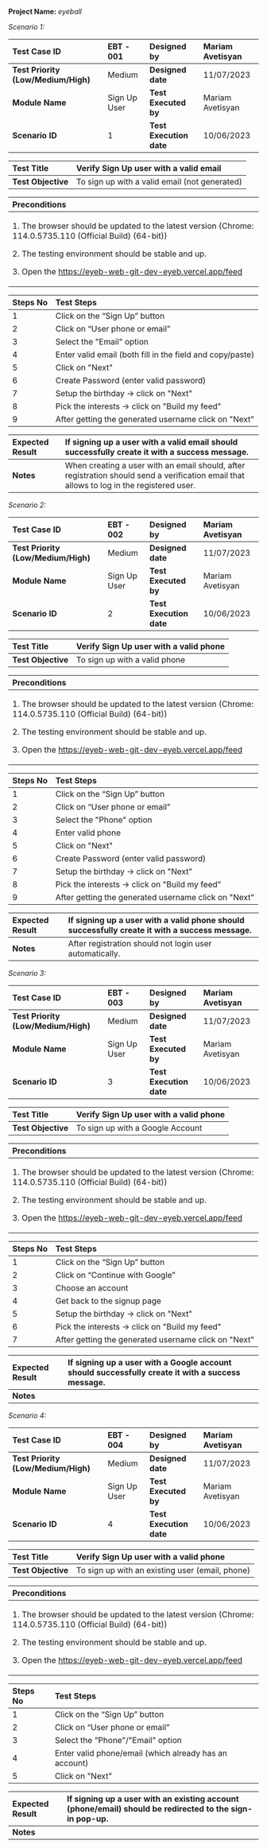﻿**Project Name:** *eyeball*

*Scenario 1:*

|**Test Case ID**|EBT - 001|**Designed by**|Mariam Avetisyan|
| :- | :- | :- | :- |
|**Test Priority (Low/Medium/High)**|Medium|**Designed date**|11/07/2023|
|**Module Name**|Sign Up User|**Test Executed by**|Mariam Avetisyan|
|**Scenario ID**|1|**Test Execution date**|10/06/2023|


|**Test Title**|Verify Sign Up user with a valid email|
| :- | :- |
|**Test Objective**|To sign up with a valid email (not generated)|


|**Preconditions**|
| :- |
|<p>1. The browser should be updated to the latest version (Chrome: 114.0.5735.110 (Official Build) (64-bit))</p><p>2. The testing environment should be stable and up.</p><p>3. Open the <https://eyeb-web-git-dev-eyeb.vercel.app/feed></p>|


|**Steps No**|**Test Steps**|
| :- | :- |
|1|Click on the “Sign Up” button|
|2|Click on “User phone or email”|
|3|Select the "Email" option|
|4|Enter valid email (both fill in the field and copy/paste)|
|5|Click on "Next"|
|6|Create Password (enter valid password)|
|7|Setup the birthday -> click on "Next"|
|8|Pick the interests -> click on "Build my feed"|
|9|After getting the generated username click on "Next"|


|**Expected Result**|If signing up a user with a valid email should successfully create it with a success message.|
| :- | :- |
|**Notes**|When creating a user with an email should, after registration should send a verification email that allows to log in the registered user.|


*Scenario 2:*

|**Test Case ID**|EBT - 002|**Designed by**|Mariam Avetisyan|
| :- | :- | :- | :- |
|**Test Priority (Low/Medium/High)**|Medium|**Designed date**|11/07/2023|
|**Module Name**|Sign Up User|**Test Executed by**|Mariam Avetisyan|
|**Scenario ID**|2|**Test Execution date**|10/06/2023|


|**Test Title**|Verify Sign Up user with a valid phone|
| :- | :- |
|**Test Objective**|To sign up with a valid phone|


|**Preconditions**|
| :- |
|<p>1. The browser should be updated to the latest version (Chrome: 114.0.5735.110 (Official Build) (64-bit))</p><p>2. The testing environment should be stable and up.</p><p>3. Open the <https://eyeb-web-git-dev-eyeb.vercel.app/feed></p>|


|**Steps No**|**Test Steps**|
| :- | :- |
|1|Click on the “Sign Up” button|
|2|Click on “User phone or email”|
|3|Select the "Phone" option|
|4|Enter valid phone|
|5|Click on "Next"|
|6|Create Password (enter valid password)|
|7|Setup the birthday -> click on "Next"|
|8|Pick the interests -> click on "Build my feed"|
|9|After getting the generated username click on "Next"|


|**Expected Result**|If signing up a user with a valid phone should successfully create it with a success message.|
| :- | :- |
|**Notes**|After registration should not login user automatically.|


*Scenario 3:*

|**Test Case ID**|EBT - 003|**Designed by**|Mariam Avetisyan|
| :- | :- | :- | :- |
|**Test Priority (Low/Medium/High)**|Medium|**Designed date**|11/07/2023|
|**Module Name**|Sign Up User|**Test Executed by**|Mariam Avetisyan|
|**Scenario ID**|3|**Test Execution date**|10/06/2023|


|**Test Title**|Verify Sign Up user with a valid phone|
| :- | :- |
|**Test Objective**|To sign up with a Google Account|


|**Preconditions**|
| :- |
|<p>1. The browser should be updated to the latest version (Chrome: 114.0.5735.110 (Official Build) (64-bit))</p><p>2. The testing environment should be stable and up.</p><p>3. Open the <https://eyeb-web-git-dev-eyeb.vercel.app/feed></p>|


|**Steps No**|**Test Steps**|
| :- | :- |
|1|Click on the “Sign Up” button|
|2|Click on “Continue with Google”|
|3|Choose an account|
|4|Get back to the signup page|
|5|Setup the birthday -> click on "Next"|
|6|Pick the interests -> click on "Build my feed"|
|7|After getting the generated username click on "Next"|


|**Expected Result**|If signing up a user with a Google account should successfully create it with a success message.|
| :- | :- |
|**Notes**||

*Scenario 4:*

|**Test Case ID**|EBT - 004|**Designed by**|Mariam Avetisyan|
| :- | :- | :- | :- |
|**Test Priority (Low/Medium/High)**|Medium|**Designed date**|11/07/2023|
|**Module Name**|Sign Up User|**Test Executed by**|Mariam Avetisyan|
|**Scenario ID**|4|**Test Execution date**|10/06/2023|


|**Test Title**|Verify Sign Up user with a valid phone|
| :- | :- |
|**Test Objective**|To sign up with an existing user (email, phone)|


|**Preconditions**|
| :- |
|<p>1. The browser should be updated to the latest version (Chrome: 114.0.5735.110 (Official Build) (64-bit))</p><p>2. The testing environment should be stable and up.</p><p>3. Open the <https://eyeb-web-git-dev-eyeb.vercel.app/feed></p>|


|**Steps No**|**Test Steps**|
| :- | :- |
|1|Click on the “Sign Up” button|
|2|Click on “User phone or email”|
|3|Select the "Phone"/"Email" option|
|4|Enter valid phone/email (which already has an account)|
|5|Click on "Next"|


|**Expected Result**|If signing up a user with an existing account (phone/email) should be redirected to the sign-in pop-up.|
| :- | :- |
|**Notes**||
